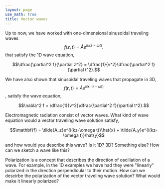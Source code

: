 ```yaml
---
layout: page
use_math: true
title: Vector waves
---
```


Up to now, we have worked with one-dimensional sinusoidal traveling waves $$f(z,t) = \tilde{A}e^{i(kz-\omega t)}.$$ that satisfy the 1D wave equation,

$$\dfrac{\partial^2 f}{\partial z^2} = \dfrac{1}{v^2}\dfrac{\partial^2 f}{\partial t^2}.$$

We have also shown that sinusoidal traveling waves that propagate in 3D, $$f(\mathbf{r},t) = \tilde{A}e^{i(\mathbf{k}\cdot\mathbf{r}-\omega t)}$$, satisfy the wave equation,

$$\nabla^2 f = \dfrac{1}{v^2}\dfrac{\partial^2 f}{\partial t^2}.$$

Electromagnetic radiation consist of vector waves. What kind of wave equation would a vector traveling wave solution satisfy,

$$\mathbf{f} = \tilde{A_z}e^{i(kz-\omega t)}\hat{x} + \tilde{A_y}e^{i(kz-\omega t)}\hat{y}$$

and how would you describe this wave? Is it 1D? 3D? Something else? How can we sketch a wave like this?

Polarization is a concept that describes the direction of oscillation of a wave. For example, in the 1D examples we have had they were "linearly" polarized in the direction perpendicular to their motion. How can we descirbe the polarization of the vector traveling wave solution? What would make it linearly polarized?
